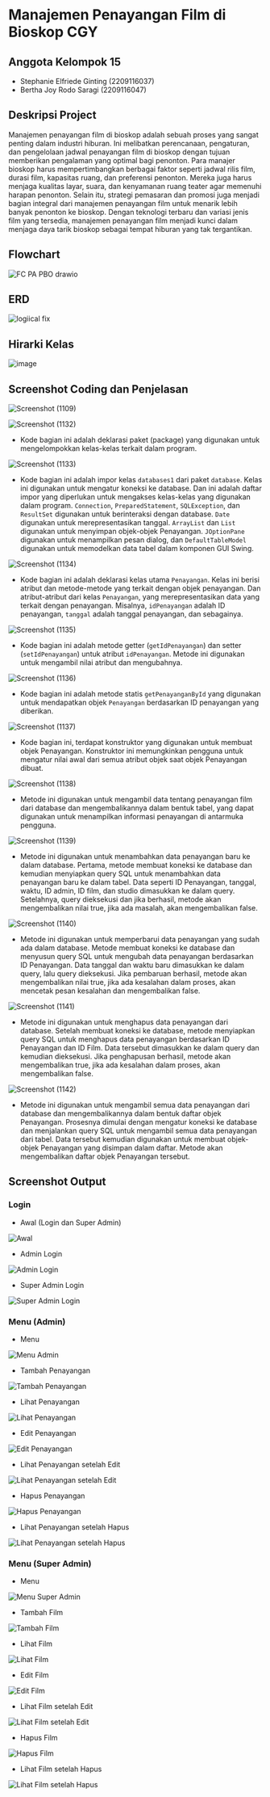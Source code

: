 # Manajemen Penayangan Film di Bioskop CGY
## Anggota Kelompok 15
- Stephanie Elfriede Ginting (2209116037)
- Bertha Joy Rodo Saragi (2209116047)
## Deskripsi Project
Manajemen penayangan film di bioskop adalah sebuah proses yang sangat penting dalam industri hiburan. Ini melibatkan perencanaan, pengaturan, dan pengelolaan jadwal penayangan film di bioskop dengan tujuan memberikan pengalaman yang optimal bagi penonton. Para manajer bioskop harus mempertimbangkan berbagai faktor seperti jadwal rilis film, durasi film, kapasitas ruang, dan preferensi penonton. Mereka juga harus menjaga kualitas layar, suara, dan kenyamanan ruang teater agar memenuhi harapan penonton. Selain itu, strategi pemasaran dan promosi juga menjadi bagian integral dari manajemen penayangan film untuk menarik lebih banyak penonton ke bioskop. Dengan teknologi terbaru dan variasi jenis film yang tersedia, manajemen penayangan film menjadi kunci dalam menjaga daya tarik bioskop sebagai tempat hiburan yang tak tergantikan.
## Flowchart
![FC PA PBO drawio](https://github.com/kelompok-15-pbo/PA_PBO_KEL15/assets/122262846/f8b6b997-e0db-4645-b591-cc831c5720ae)
## ERD
![logiical fix](https://github.com/kelompok-15-pbo/PA_PBO_KEL15/assets/122262846/e4fedfc4-e717-4c05-8dc5-49db65e9cd0f)
## Hirarki Kelas
![image](https://github.com/PA-PBO-KEL-15/PA-PBO/assets/126863743/e179a9ba-a1df-4d15-b9c8-8a4ee0cf53a2)
## Screenshot Coding dan Penjelasan
![Screenshot (1109)](https://github.com/PA-PBO-KEL-15/PA-PBO/assets/126863743/c5636912-a5c0-4834-94c8-b5f4e70a2435)

![Screenshot (1132)](https://github.com/PA-PBO-KEL-15/PA-PBO/assets/126863743/7e18db9f-1878-4ca8-aa4a-18080a125d00)

- Kode bagian ini adalah deklarasi paket (package) yang digunakan untuk mengelompokkan kelas-kelas terkait dalam program.

![Screenshot (1133)](https://github.com/PA-PBO-KEL-15/PA-PBO/assets/126863743/f26223bc-c641-4039-b26a-c3f73319e804)

- Kode bagian ini adalah impor kelas `databases1` dari paket `database`. Kelas ini digunakan untuk mengatur koneksi ke database. Dan ini adalah daftar impor yang diperlukan untuk mengakses kelas-kelas yang digunakan dalam program. `Connection`, `PreparedStatement`, `SQLException`, dan `ResultSet` digunakan untuk berinteraksi dengan database. `Date` digunakan untuk merepresentasikan tanggal. `ArrayList` dan `List` digunakan untuk menyimpan objek-objek Penayangan. `JOptionPane` digunakan untuk menampilkan pesan dialog, dan `DefaultTableModel` digunakan untuk memodelkan data tabel dalam komponen GUI Swing.

![Screenshot (1134)](https://github.com/PA-PBO-KEL-15/PA-PBO/assets/126863743/efdc79a7-51e4-43b2-903e-3d833c78c50e)

- Kode bagian ini adalah deklarasi kelas utama `Penayangan`. Kelas ini berisi atribut dan metode-metode yang terkait dengan objek penayangan. Dan atribut-atribut dari kelas `Penayangan`, yang merepresentasikan data yang terkait dengan penayangan. Misalnya, `idPenayangan` adalah ID penayangan, `tanggal` adalah tanggal penayangan, dan sebagainya.

![Screenshot (1135)](https://github.com/PA-PBO-KEL-15/PA-PBO/assets/126863743/182d83c3-8388-4e4a-b42b-893d55a258f2)

- Kode bagian ini adalah metode getter (`getIdPenayangan`) dan setter (`setIdPenayangan`) untuk atribut `idPenayangan`. Metode ini digunakan untuk mengambil nilai atribut dan mengubahnya.

![Screenshot (1136)](https://github.com/PA-PBO-KEL-15/PA-PBO/assets/126863743/dd50f4c2-a480-4528-ad29-e934927e0163)

- Kode bagian ini adalah metode statis `getPenayanganById` yang digunakan untuk mendapatkan objek `Penayangan` berdasarkan ID penayangan yang diberikan.

![Screenshot (1137)](https://github.com/PA-PBO-KEL-15/PA-PBO/assets/126863743/ef71b324-4197-4e04-adea-712344b5633d)

- Kode bagian ini, terdapat konstruktor yang digunakan untuk membuat objek Penayangan. Konstruktor ini memungkinkan pengguna untuk mengatur nilai awal dari semua atribut objek saat objek Penayangan dibuat. 

![Screenshot (1138)](https://github.com/PA-PBO-KEL-15/PA-PBO/assets/126863743/b31423d5-94fe-41bf-bee0-55fbbed5c606)

- Metode ini digunakan untuk mengambil data tentang penayangan film dari database dan mengembalikannya dalam bentuk tabel, yang dapat digunakan untuk menampilkan informasi penayangan di antarmuka pengguna.

![Screenshot (1139)](https://github.com/PA-PBO-KEL-15/PA-PBO/assets/126863743/d3b9dc5e-acea-4675-850b-b8bfb13a70f2)

- Metode ini digunakan untuk menambahkan data penayangan baru ke dalam database. Pertama, metode membuat koneksi ke database dan kemudian menyiapkan query SQL untuk menambahkan data penayangan baru ke dalam tabel. Data seperti ID Penayangan, tanggal, waktu, ID admin, ID film, dan studio dimasukkan ke dalam query. Setelahnya, query dieksekusi dan jika berhasil, metode akan mengembalikan nilai true, jika ada masalah, akan mengembalikan false.

![Screenshot (1140)](https://github.com/PA-PBO-KEL-15/PA-PBO/assets/126863743/b52e6ff7-0b54-48be-9b9c-cffc50a41255)

- Metode ini digunakan untuk memperbarui data penayangan yang sudah ada dalam database. Metode membuat koneksi ke database dan menyusun query SQL untuk mengubah data penayangan berdasarkan ID Penayangan. Data tanggal dan waktu baru dimasukkan ke dalam query, lalu query dieksekusi. Jika pembaruan berhasil, metode akan mengembalikan nilai true, jika ada kesalahan dalam proses, akan mencetak pesan kesalahan dan mengembalikan false.

![Screenshot (1141)](https://github.com/PA-PBO-KEL-15/PA-PBO/assets/126863743/7426769b-e459-44b2-8b70-01e35d00bb1a)

- Metode ini digunakan untuk menghapus data penayangan dari database. Setelah membuat koneksi ke database, metode menyiapkan query SQL untuk menghapus data penayangan berdasarkan ID Penayangan dan ID Film. Data tersebut dimasukkan ke dalam query dan kemudian dieksekusi. Jika penghapusan berhasil, metode akan mengembalikan true, jika ada kesalahan dalam proses, akan mengembalikan false.

![Screenshot (1142)](https://github.com/PA-PBO-KEL-15/PA-PBO/assets/126863743/106670c4-7b44-4e43-8209-030f67338f8e)

- Metode ini digunakan untuk mengambil semua data penayangan dari database dan mengembalikannya dalam bentuk daftar objek Penayangan. Prosesnya dimulai dengan mengatur koneksi ke database dan menjalankan query SQL untuk mengambil semua data penayangan dari tabel. Data tersebut kemudian digunakan untuk membuat objek-objek Penayangan yang disimpan dalam daftar. Metode akan mengembalikan daftar objek Penayangan tersebut.

## Screenshot Output
### Login
- Awal (Login dan Super Admin)
  
![Awal](https://github.com/PA-PBO-KEL-15/PA-PBO/assets/126863743/22d03321-4dc4-45d8-935d-779a01578b2b)

- Admin Login
  
![Admin Login](https://github.com/PA-PBO-KEL-15/PA-PBO/assets/126863743/983001c4-6f74-428d-94c7-0ddd43ad7e30)

- Super Admin Login
  
![Super Admin Login](https://github.com/PA-PBO-KEL-15/PA-PBO/assets/126863743/f1e6ff6f-cfd2-4e62-9ff3-22009a8a6017)

### Menu (Admin)
- Menu

![Menu Admin](https://github.com/PA-PBO-KEL-15/PA-PBO/assets/126863743/d179ee75-03ac-41a5-8f14-6542d009b855)

- Tambah Penayangan

![Tambah Penayangan](https://github.com/PA-PBO-KEL-15/PA-PBO/assets/126863743/1a1249b2-0591-4b8e-9a3a-7966cd84bb33)

- Lihat Penayangan

![Lihat Penayangan](https://github.com/PA-PBO-KEL-15/PA-PBO/assets/126863743/ed003cf9-a77f-4d2a-b6c6-cd59833e54c7)

- Edit Penayangan

![Edit Penayangan](https://github.com/PA-PBO-KEL-15/PA-PBO/assets/126863743/38f0feb8-7651-40d2-9848-56cd0c43c67e)

- Lihat Penayangan setelah Edit

![Lihat Penayangan setelah Edit](https://github.com/PA-PBO-KEL-15/PA-PBO/assets/126863743/7629594f-0f60-4840-b022-8286fc550a87)

- Hapus Penayangan

![Hapus Penayangan](https://github.com/PA-PBO-KEL-15/PA-PBO/assets/126863743/66621a46-c69d-4b14-91a6-781458ee8024)

- Lihat Penayangan setelah Hapus

![Lihat Penayangan setelah Hapus](https://github.com/PA-PBO-KEL-15/PA-PBO/assets/126863743/9c450108-b6c9-4f94-8b0c-616e417d5fd6)

### Menu (Super Admin)
- Menu

![Menu Super Admin](https://github.com/PA-PBO-KEL-15/PA-PBO/assets/126863743/01496f5a-8ec7-4bc6-be67-04c2c786f4dc)

- Tambah Film

![Tambah Film](https://github.com/PA-PBO-KEL-15/PA-PBO/assets/126863743/4b2c57f6-7f0e-4d81-8760-22f3e970c2a3)

- Lihat Film

![Lihat Film](https://github.com/PA-PBO-KEL-15/PA-PBO/assets/126863743/6feb0df6-5f13-422f-ac57-e112220274ac)

- Edit Film
  
![Edit Film](https://github.com/PA-PBO-KEL-15/PA-PBO/assets/126863743/b05d2b2c-c9bc-42f0-9626-1da3c0f213ab)

- Lihat Film setelah Edit

![Lihat Film setelah Edit](https://github.com/PA-PBO-KEL-15/PA-PBO/assets/126863743/54c0bb1d-541f-4e6f-9129-ff1c494798e0)

- Hapus Film

![Hapus Film](https://github.com/PA-PBO-KEL-15/PA-PBO/assets/126863743/709c62b8-2788-46f2-b1f2-e80a8b9bb150)

- Lihat Film setelah Hapus

![Lihat Film setelah Hapus](https://github.com/PA-PBO-KEL-15/PA-PBO/assets/126863743/71c5e93c-eb46-49f0-9ab2-39a57b309344)




















